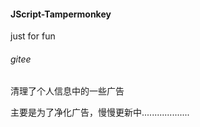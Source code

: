 #### JScript-Tampermonkey
just for fun

###### gitee
清理了个人信息中的一些广告

主要是为了净化广告，慢慢更新中...................
